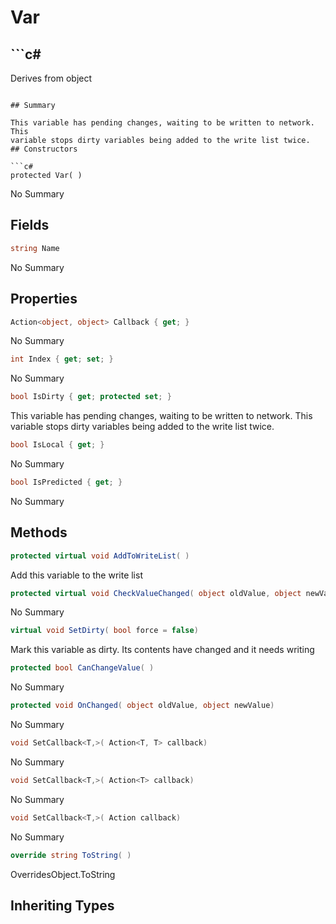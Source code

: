 # Var

## ```c#
Derives from object
```

## Summary

This variable has pending changes, waiting to be written to network. This
variable stops dirty variables being added to the write list twice.
## Constructors

```c#
protected Var( ) 
```
No Summary
## Fields

```c#
string Name
```
No Summary
## Properties

```c#
Action<object, object> Callback { get; } 
```
No Summary
```c#
int Index { get; set; } 
```
No Summary
```c#
bool IsDirty { get; protected set; } 
```
This variable has pending changes, waiting to be written to network. This
variable stops dirty variables being added to the write list twice.
```c#
bool IsLocal { get; } 
```
No Summary
```c#
bool IsPredicted { get; } 
```
No Summary
## Methods

```c#
protected virtual void AddToWriteList( ) 
```
Add this variable to the write list
```c#
protected virtual void CheckValueChanged( object oldValue, object newValue) 
```
No Summary
```c#
virtual void SetDirty( bool force = false) 
```
Mark this variable as dirty. Its contents have changed and it needs writing
```c#
protected bool CanChangeValue( ) 
```
No Summary
```c#
protected void OnChanged( object oldValue, object newValue) 
```
No Summary
```c#
void SetCallback<T,>( Action<T, T> callback) 
```
No Summary
```c#
void SetCallback<T,>( Action<T> callback) 
```
No Summary
```c#
void SetCallback<T,>( Action callback) 
```
No Summary
```c#
override string ToString( ) 
```
OverridesObject.ToString
## Inheriting Types

